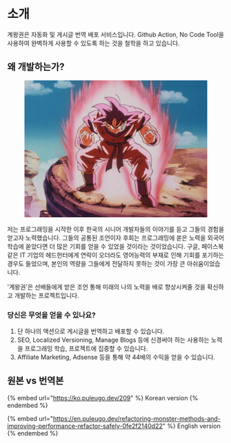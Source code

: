 # 소개

계왕권은 자동화 및 게시글 번역 배포 서비스입니다. Github Action, No Code Tool을 사용하여 완벽하게 사용할 수 있도록 하는 것을 철학을 하고 있습니다.

## 왜 개발하는가?

<figure><img src=".gitbook/assets/logo.png" alt=""><figcaption></figcaption></figure>

저는 프로그래밍을 시작한 이후 한국의 시니어 개발자들의 이야기를 듣고 그들의 경험을 얻고자 노력했습니다. 그들의 공통된 조언이자 후회는 프로그래밍에 쏟은 노력을 외국어 학습에 쏟았다면 더 많은 기회를 얻을 수 있었을 것이라는 것이었습니다. 구글, 페이스북 같은 IT 기업의 헤드헌터에게 연락이 오더라도 영어능력의 부재로 인해 기회를 포기하는 경우도 들었으며, 본인의 역량을 그들에게 전달하지 못하는 것이 가장 큰 아쉬움이었습니다.

'계왕권'은 선배들에게 받은 조언 통해 미래의 나의 노력을 배로 향상시켜줄 것을 확신하고 개발하는 프로젝트입니다.



### 당신은 무엇을 얻을 수 있나요?

1. 단 하나의 액션으로 게시글을 번역하고 배포할 수 있습니다.
2. SEO, Localized Versioning, Manage Blogs 등에 신경써야 하는 사용하는 노력을 프로그래밍 학습, 프로젝트에 집중할 수 있습니다.
3. Affiliate Marketing, Adsense 등을 통해 약 44배의 수익을 얻을 수 있습니다.



## 원본 vs 번역본

{% embed url="https://ko.puleugo.dev/209" %}
Korean version
{% endembed %}

{% embed url="https://en.puleugo.dev/refactoring-monster-methods-and-improving-performance-refactor-safely-0fe2f2140d22" %}
English version
{% endembed %}







